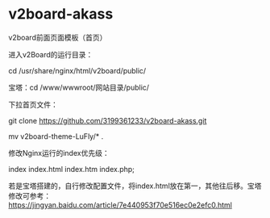 # v2board-akass
v2board前面页面模板（首页）

进入v2Board的运行目录：

cd /usr/share/nginx/html/v2board/public/


宝塔：cd /www/wwwroot/网站目录/public/

下拉首页文件：

git clone https://github.com/3199361233/v2board-akass.git

mv v2board-theme-LuFly/* .

修改Nginx运行的index优先级：

index index.html index.htm index.php;

若是宝塔搭建的，自行修改配置文件，将index.html放在第一，其他往后移。宝塔修改可参考：https://jingyan.baidu.com/article/7e440953f70e516ec0e2efc0.html

